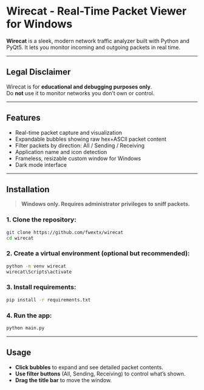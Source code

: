 # Wirecat - Real-Time Packet Viewer for Windows

**Wirecat** is a sleek, modern network traffic analyzer built with Python and PyQt5. It lets you monitor incoming and outgoing packets in real time. 

---

## Legal Disclaimer

Wirecat is for **educational and debugging purposes only**.  
Do **not** use it to monitor networks you don’t own or control.

---

## Features

- Real-time packet capture and visualization  
- Expandable bubbles showing raw hex+ASCII packet content  
- Filter packets by direction: All / Sending / Receiving  
- Application name and icon detection  
- Frameless, resizable custom window for Windows  
- Dark mode interface

---

## Installation

> **Windows only. Requires administrator privileges to sniff packets.**

### 1. Clone the repository:
```bash
git clone https://github.com/fwextx/wirecat
cd wirecat
```

### 2. Create a virtual environment (optional but recommended):
```bash
python -m venv wirecat
wirecat\Scripts\activate
```

### 3. Install requirements:
```bash
pip install -r requirements.txt
```

### 4. Run the app:
```bash
python main.py
```

---

## Usage

- **Click bubbles** to expand and see detailed packet contents.  
- **Use filter buttons** (All, Sending, Receiving) to control what’s shown.  
- **Drag the title bar** to move the window.  
